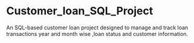 # Customer_loan_SQL_Project
An SQL-based customer loan project designed to manage and track loan transactions year and month wise ,loan status and customer information.
